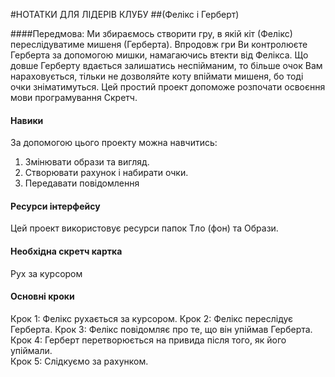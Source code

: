 #НОТАТКИ ДЛЯ ЛІДЕРІВ КЛУБУ
##(Фелікс і Герберт)

####Передмова:
Ми збираємось створити гру, в якій кіт (Фелікс) переслідуватиме мишеня (Герберта).  Впродовж гри Ви контролюєте Герберта за допомогою мишки, намагаючись втекти від Фелікса.  Що довше Герберту вдається залишатись неспійманим, то більше очок Вам нараховується, тільки не дозволяйте коту впіймати мишеня, бо тоді очки зніматимуться.  Цей простий проект допоможе розпочати освоєння  мови програмування Скретч.

#### Навики
За допомогою цього проекту можна навчитись: 
1. Змінювати образи та вигляд.  
2. Створювати рахунок і набирати очки. 
3. Передавати повідомлення

#### Ресурси інтерфейсу
Цей проект використовує ресурси папок Тло (фон) та Образи.

#### Необхідна скретч картка
Рух за курсором

#### Основні кроки
Крок 1: Фелікс рухається за курсором. 
Крок 2: Фелікс переслідує Герберта. 
Крок 3: Фелікс повідомляє про те, що він упіймав Герберта. 
Крок 4: Герберт перетворюється на привида після того, як його упіймали.  
Крок 5: Слідкуємо за рахунком. 
